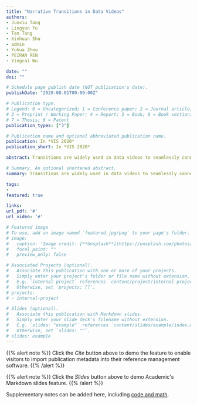 ```yaml
---
title: "Narrative Transitions in Data Videos"
authors:
- Junxiu Tang
- Lingyun Yu
- Tan Tang
- Xinhuan Shu
- admin
- Yuhua Zhou
- PEIRAN REN
- Yingcai Wu

date: ""
doi: ""

# Schedule page publish date (NOT publication's date).
publishDate: "2020-08-01T00:00:00Z"

# Publication type.
# Legend: 0 = Uncategorized; 1 = Conference paper; 2 = Journal article;
# 3 = Preprint / Working Paper; 4 = Report; 5 = Book; 6 = Book section;
# 7 = Thesis; 8 = Patent
publication_types: ["3"]

# Publication name and optional abbreviated publication name.
publication: In *VIS 2020*
publication_short: In *VIS 2020*

abstract: Transitions are widely used in data videos to seamlessly connect data-driven charts or connect visualizations and non-data-driven motion graphics. To inform the transition designs in data videos, we conduct a content analysis based on more than 3500 clips extracted from 284 data videos. We annotate visualization types and transition designs on these segments, and examine how these transitions help make connections between contexts. We propose a taxonomy of transitions in data videos, where two transition categories are defined in building fluent narratives by using visual variables.

# Summary. An optional shortened abstract.
summary: Transitions are widely used in data videos to seamlessly connect data-driven charts or connect visualizations and non-data-driven motion graphics. To inform the transition designs in data videos, we conduct a content analysis based on more than 3500 clips extracted from 284 data videos. We annotate visualization types and transition designs on these segments, and examine how these transitions help make connections between contexts. We propose a taxonomy of transitions in data videos, where two transition categories are defined in building fluent narratives by using visual variables.

tags:
- 
featured: true

links:
url_pdf: '#'
url_video: '#'

# Featured image
# To use, add an image named `featured.jpg/png` to your page's folder. 
# image:
#   caption: 'Image credit: [**Unsplash**](https://unsplash.com/photos/pLCdAaMFLTE)'
#   focal_point: ""
#   preview_only: false

# Associated Projects (optional).
#   Associate this publication with one or more of your projects.
#   Simply enter your project's folder or file name without extension.
#   E.g. `internal-project` references `content/project/internal-project/index.md`.
#   Otherwise, set `projects: []`.
# projects:
# - internal-project

# Slides (optional).
#   Associate this publication with Markdown slides.
#   Simply enter your slide deck's filename without extension.
#   E.g. `slides: "example"` references `content/slides/example/index.md`.
#   Otherwise, set `slides: ""`.
# slides: example
---
```


{{% alert note %}}
Click the *Cite* button above to demo the feature to enable visitors to import publication metadata into their reference management software.
{{% /alert %}}

{{% alert note %}}
Click the *Slides* button above to demo Academic's Markdown slides feature.
{{% /alert %}}

Supplementary notes can be added here, including [code and math](https://sourcethemes.com/academic/docs/writing-markdown-latex/).

